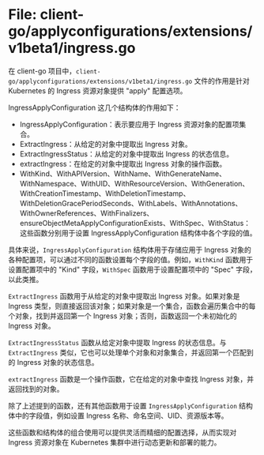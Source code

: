 # File: client-go/applyconfigurations/extensions/v1beta1/ingress.go

在 client-go 项目中，`client-go/applyconfigurations/extensions/v1beta1/ingress.go` 文件的作用是针对 Kubernetes 的 Ingress 资源对象提供 "apply" 配置选项。

IngressApplyConfiguration 这几个结构体的作用如下：
- IngressApplyConfiguration：表示要应用于 Ingress 资源对象的配置项集合。
- ExtractIngress：从给定的对象中提取出 Ingress 对象。
- ExtractIngressStatus：从给定的对象中提取出 Ingress 的状态信息。
- extractIngress：在给定的对象中提取出 Ingress 对象的操作函数。
- WithKind、WithAPIVersion、WithName、WithGenerateName、WithNamespace、WithUID、WithResourceVersion、WithGeneration、WithCreationTimestamp、WithDeletionTimestamp、WithDeletionGracePeriodSeconds、WithLabels、WithAnnotations、WithOwnerReferences、WithFinalizers、ensureObjectMetaApplyConfigurationExists、WithSpec、WithStatus：这些函数分别用于设置 IngressApplyConfiguration 结构体中各个字段的值。

具体来说，`IngressApplyConfiguration` 结构体用于存储应用于 Ingress 对象的各种配置项，可以通过不同的函数设置每个字段的值。例如，`WithKind` 函数用于设置配置项中的 "Kind" 字段，`WithSpec` 函数用于设置配置项中的 "Spec" 字段，以此类推。

`ExtractIngress` 函数用于从给定的对象中提取出 Ingress 对象。如果对象是 Ingress 类型，则直接返回该对象；如果对象是一个集合，函数会遍历集合中的每个对象，找到并返回第一个 Ingress 对象；否则，函数返回一个未初始化的 Ingress 对象。

`ExtractIngressStatus` 函数从给定对象中提取 Ingress 的状态信息。与 `ExtractIngress` 类似，它也可以处理单个对象和对象集合，并返回第一个匹配到的 Ingress 对象的状态信息。

`extractIngress` 函数是一个操作函数，它在给定的对象中查找 Ingress 对象，并返回找到的对象。

除了上述提到的函数，还有其他函数用于设置 `IngressApplyConfiguration` 结构体中的字段值，例如设置 Ingress 名称、命名空间、UID、资源版本等。

这些函数和结构体的组合使用可以提供灵活而精细的配置选择，从而实现对 Ingress 资源对象在 Kubernetes 集群中进行动态更新和部署的能力。

